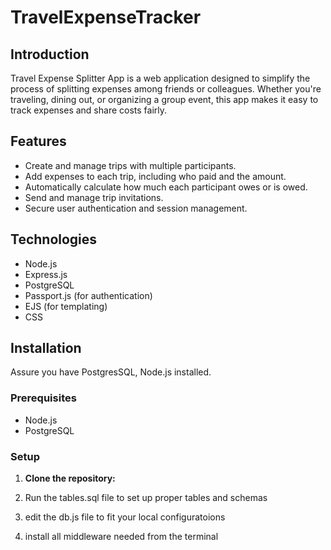 # TravelExpenseTracker

## Introduction
 Travel Expense Splitter App is a web application designed to simplify the process of splitting expenses among friends or colleagues. Whether you're traveling, dining out, or organizing a group event, this app makes it easy to track expenses and share costs fairly.

## Features
- Create and manage trips with multiple participants.
- Add expenses to each trip, including who paid and the amount.
- Automatically calculate how much each participant owes or is owed.
- Send and manage trip invitations.
- Secure user authentication and session management.

## Technologies
- Node.js
- Express.js
- PostgreSQL
- Passport.js (for authentication)
- EJS (for templating)
- CSS

## Installation
Assure you have PostgresSQL, Node.js installed.

### Prerequisites
- Node.js
- PostgreSQL

### Setup
1. **Clone the repository:**

2. Run the tables.sql file to set up proper tables and schemas

3.  edit the db.js file to fit your local configuratoions

4.  install all middleware needed from the terminal
